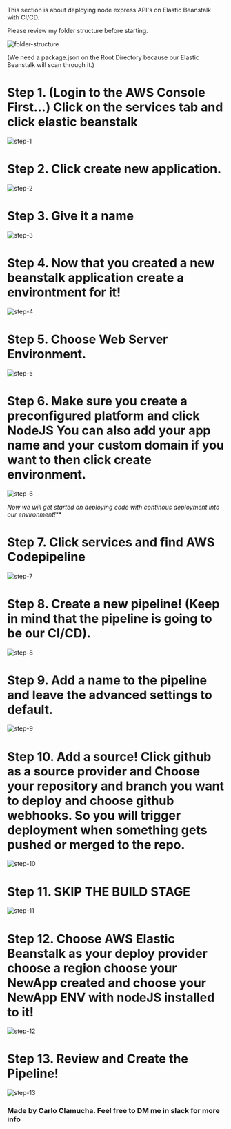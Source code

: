 This section is about deploying node express API's on Elastic Beanstalk with CI/CD.

Please review my folder structure before starting.

![folder-structure](nodedeploy/FolderStructure.png)

(We need a package.json on the Root Directory because our Elastic Beanstalk will scan through it.)

# Step 1. (Login to the AWS Console First...) Click on the services tab and click elastic beanstalk

![step-1](nodedeploy/Step1.png)

# Step 2. Click create new application.

![step-2](nodedeploy/Step2.png)

# Step 3. Give it a name

![step-3](nodedeploy/Step3.png)

# Step 4. Now that you created a new beanstalk application create a environtment for it!

![step-4](nodedeploy/Step4.png)

# Step 5. Choose Web Server Environment.

![step-5](nodedeploy/Step5.png)

# Step 6. Make sure you create a preconfigured platform and click NodeJS You can also add your app name and your custom domain if you want to then click create environment.

![step-6](nodedeploy/Step6.png)

_Now we will get started on deploying code with continous deployment into our environment!_\*\*

# Step 7. Click services and find AWS Codepipeline

![step-7](nodedeploy/Step7.png)

# Step 8. Create a new pipeline! (Keep in mind that the pipeline is going to be our CI/CD).

![step-8](nodedeploy/Step8.png)

# Step 9. Add a name to the pipeline and leave the advanced settings to default.

![step-9](nodedeploy/Step9.png)

# Step 10. Add a source! Click github as a source provider and Choose your repository and branch you want to deploy and choose github webhooks. So you will trigger deployment when something gets pushed or merged to the repo.

![step-10](nodedeploy/Step10.png)

# Step 11. SKIP THE BUILD STAGE

![step-11](nodedeploy/Step11.png)

# Step 12. Choose AWS Elastic Beanstalk as your deploy provider choose a region choose your NewApp created and choose your NewApp ENV with nodeJS installed to it!

![step-12](nodedeploy/Step12.png)

# Step 13. Review and Create the Pipeline!

![step-13](nodedeploy/Step13.png)

### Made by Carlo Clamucha. Feel free to DM me in slack for more info
